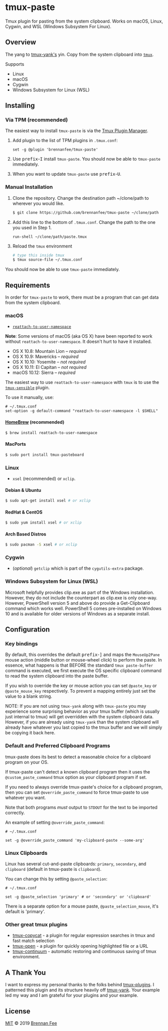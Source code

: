 # tmux-paste

Tmux plugin for pasting from the system clipboard.  Works on macOS, Linux, Cygwin, and WSL (Windows Subsystem For Linux).

## Overview

The yang to [tmux-yank's](https://github.com/tmux-plugins/tmux-yank/) yin.  Copy from the system
clipboard into [`tmux`](https://tmux.github.io/).

Supports

- Linux
- macOS
- Cygwin
- Windows Subsystem for Linux (WSL)

## Installing

### Via TPM (recommended)

The easiest way to install `tmux-paste` is via the [Tmux Plugin Manager](https://github.com/tmux-plugins/tpm).

1.  Add plugin to the list of TPM plugins in `.tmux.conf`:

    ``` tmux
    set -g @plugin 'brennanfee/tmux-paste'
    ```

2.  Use <kbd>prefix</kbd>-<kbd>I</kbd> install `tmux-paste`.  You should now be able to `tmux-paste` immediately.
3.  When you want to update `tmux-paste` use <kbd>prefix</kbd>-<kbd>U</kbd>.

### Manual Installation

1.  Clone the repository.  Change the destination path ~/clone/path to wherever you would like.

    ``` sh
    $ git clone https://github.com/brennanfee/tmux-paste ~/clone/path
    ```

2.  Add this line to the bottom of `.tmux.conf`.  Change the path to the one you used in Step 1.

    ``` tmux
    run-shell ~/clone/path/paste.tmux
    ```

3.  Reload the `tmux` environment

    ``` sh
    # type this inside tmux
    $ tmux source-file ~/.tmux.conf
    ```

You should now be able to use `tmux-paste` immediately.

## Requirements

In order for `tmux-paste` to work, there must be a program that can get data
from the system clipboard.

### macOS

-   [`reattach-to-user-namespace`](https://github.com/ChrisJohnsen/tmux-MacOSX-pasteboard)

**Note**: Some versions of macOS (aka OS X) have been reported to work
without `reattach-to-user-namespace`. It doesn't hurt to have it installed.

-   OS X 10.8: Mountain Lion – *required*
-   OS X 10.9: Mavericks – *required*
-   OS X 10.10: Yosemite – *not required*
-   OS X 10.11: El Capitan – *not required*
-   macOS 10.12: Sierra – *required*

The easiest way to use `reattach-to-user-namespace` with `tmux` is to
use the [`tmux-sensible`](https://github.com/tmux-plugins/tmux-sensible)
plugin.

To use it manually, use:

``` tmux
# ~/.tmux.conf
set-option -g default-command "reattach-to-user-namespace -l $SHELL"
```

#### [HomeBrew](https://brew.sh/) (recommended)

``` sh
$ brew install reattach-to-user-namespace
```

#### MacPorts

``` sh
$ sudo port install tmux-pasteboard
```

### Linux

-   `xsel` (recommended) or `xclip`.

#### Debian & Ubuntu

``` sh
$ sudo apt-get install xsel # or xclip
```

#### RedHat & CentOS

``` sh
$ sudo yum install xsel # or xclip
```

#### Arch Based Distros

``` sh
$ sudo pacman -S xsel # or xclip
```

### Cygwin

-  (*optional*) `getclip` which is part of the `cygutils-extra` package.

### Windows Subsystem for Linux (WSL)

Microsoft helpfully provides clip.exe as part of the Windows installation.  However, they do not
include the counterpart as clip.exe is only one-way.  However, PowerShell version 5 and above do
provide a Get-Clipboard command which works well.  PowerShell 5 comes pre-installed on Windows 10
and is available for older versions of Windows as a separate install.

## Configuration

### Key bindings

By default, this overrides the default <kbd>prefix</kbd>-<kbd>]</kbd> and maps the
`MouseUp2Pane` mouse action (middle button or mouse-wheel click) to perform the paste.  In
essence, what happens is that BEFORE the standard `tmux paste-buffer` command is executed,
we first execute the OS specific clipboard command to read the system clipboard into the paste buffer.

If you wish to override the key or mouse action you can set `@paste_key` or `@paste_mouse_key`
respectively.  To prevent a mapping entirely just set the value to a blank string.

NOTE: If you are not using `tmux-yank` along with `tmux-paste` you may experience some surprising
behavior as your tmux buffer (which is usually just internal to tmux) will get overridden with the
system clipboard data.  However, if you are already using `tmux-yank` than the system clipboard
will already have whatever you last copied to the tmux buffer and we will simply be copying it
back here.

### Default and Preferred Clipboard Programs

tmux-paste does its best to detect a reasonable choice for a clipboard
program on your OS.

If tmux-paste can't detect a known clipboard program then it uses the
`@custom_paste_command` tmux option as your clipboard program if set.

If you need to always override tmux-paste's choice for a clipboard program,
then you can set `@override_paste_command` to force tmux-paste to use whatever
you want.

Note that both programs _must_ output to `STDOUT` for the text to be imported correctly.

An example of setting `@override_paste_command`:

``` tmux
# ~/.tmux.conf

set -g @override_paste_command 'my-clipboard-paste --some-arg'
```

### Linux Clipboards

Linux has several cut-and-paste clipboards: `primary`, `secondary`, and
`clipboard` (default in tmux-paste is `clipboard`).

You can change this by setting `@paste_selection`:

``` tmux
# ~/.tmux.conf

set -g @paste_selection 'primary' # or 'secondary' or 'clipboard'
```

There is a separate option for a mouse paste, `@paste_selection_mouse`, it's default is
'primary'.

### Other great tmux plugins

-   [tmux-copycat](https://github.com/tmux-plugins/tmux-copycat) - a plugin
    for regular expression searches in tmux and fast match selection
-   [tmux-open](https://github.com/tmux-plugins/tmux-open) - a plugin for
    quickly opening highlighted file or a URL
-   [tmux-continuum](https://github.com/tmux-plugins/tmux-continuum) -
    automatic restoring and continuous saving of tmux environment.

## A Thank You

I want to express my personal thanks to the folks behind [tmux-plugins](https://github.com/tmux-plugins).
I patterned this plugin and its structure heavily off [tmux-yank](https://github.com/tmux-plugins/tmux-yank).
Your example led my way and I am grateful for your plugins and your example.

## License

[MIT](license) © 2019 [Brennan Fee](https://github.com/brennanfee)
